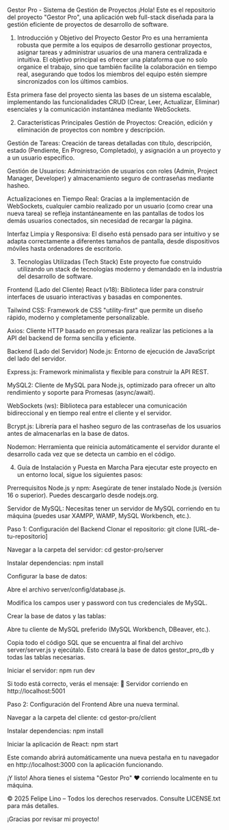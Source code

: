 Gestor Pro - Sistema de Gestión de Proyectos
¡Hola! Este es el repositorio del proyecto "Gestor Pro", una aplicación web full-stack diseñada para la gestión eficiente de proyectos de desarrollo de software. 


1. Introducción y Objetivo del Proyecto
   Gestor Pro es una herramienta robusta que permite a los equipos de desarrollo gestionar proyectos, asignar tareas y administrar usuarios de una manera centralizada e intuitiva. El objetivo principal es ofrecer una plataforma que no solo organice el trabajo, sino que también facilite la colaboración en tiempo real, asegurando que todos los miembros del equipo estén siempre sincronizados con los últimos cambios.

Esta primera fase del proyecto sienta las bases de un sistema escalable, implementando las funcionalidades CRUD (Crear, Leer, Actualizar, Eliminar) esenciales y la comunicación instantánea mediante WebSockets.

2. Características Principales
   Gestión de Proyectos: Creación, edición y eliminación de proyectos con nombre y descripción.

Gestión de Tareas: Creación de tareas detalladas con título, descripción, estado (Pendiente, En Progreso, Completado), y asignación a un proyecto y a un usuario específico.

Gestión de Usuarios: Administración de usuarios con roles (Admin, Project Manager, Developer) y almacenamiento seguro de contraseñas mediante hasheo.

Actualizaciones en Tiempo Real: Gracias a la implementación de WebSockets, cualquier cambio realizado por un usuario (como crear una nueva tarea) se refleja instantáneamente en las pantallas de todos los demás usuarios conectados, sin necesidad de recargar la página.

Interfaz Limpia y Responsiva: El diseño está pensado para ser intuitivo y se adapta correctamente a diferentes tamaños de pantalla, desde dispositivos móviles hasta ordenadores de escritorio.

3. Tecnologías Utilizadas (Tech Stack)
   Este proyecto fue construido utilizando un stack de tecnologías moderno y demandado en la industria del desarrollo de software.

Frontend (Lado del Cliente)
React (v18): Biblioteca líder para construir interfaces de usuario interactivas y basadas en componentes.

Tailwind CSS: Framework de CSS "utility-first" que permite un diseño rápido, moderno y completamente personalizable.

Axios: Cliente HTTP basado en promesas para realizar las peticiones a la API del backend de forma sencilla y eficiente.

Backend (Lado del Servidor)
Node.js: Entorno de ejecución de JavaScript del lado del servidor.

Express.js: Framework minimalista y flexible para construir la API REST.

MySQL2: Cliente de MySQL para Node.js, optimizado para ofrecer un alto rendimiento y soporte para Promesas (async/await).

WebSockets (ws): Biblioteca para establecer una comunicación bidireccional y en tiempo real entre el cliente y el servidor.

Bcrypt.js: Librería para el hasheo seguro de las contraseñas de los usuarios antes de almacenarlas en la base de datos.

Nodemon: Herramienta que reinicia automáticamente el servidor durante el desarrollo cada vez que se detecta un cambio en el código.

4. Guía de Instalación y Puesta en Marcha
   Para ejecutar este proyecto en un entorno local, sigue los siguientes pasos:

Prerrequisitos
Node.js y npm: Asegúrate de tener instalado Node.js (versión 16 o superior). Puedes descargarlo desde nodejs.org.

Servidor de MySQL: Necesitas tener un servidor de MySQL corriendo en tu máquina (puedes usar XAMPP, WAMP, MySQL Workbench, etc.).

Paso 1: Configuración del Backend
Clonar el repositorio: git clone [URL-de-tu-repositorio]

Navegar a la carpeta del servidor: cd gestor-pro/server

Instalar dependencias: npm install

Configurar la base de datos:

Abre el archivo server/config/database.js.

Modifica los campos user y password con tus credenciales de MySQL.

Crear la base de datos y las tablas:

Abre tu cliente de MySQL preferido (MySQL Workbench, DBeaver, etc.).

Copia todo el código SQL que se encuentra al final del archivo server/server.js y ejecútalo. Esto creará la base de datos gestor_pro_db y todas las tablas necesarias.

Iniciar el servidor: npm run dev

Si todo está correcto, verás el mensaje: 🚀 Servidor corriendo en http://localhost:5001

Paso 2: Configuración del Frontend
Abre una nueva terminal.

Navegar a la carpeta del cliente: cd gestor-pro/client

Instalar dependencias: npm install

Iniciar la aplicación de React: npm start

Este comando abrirá automáticamente una nueva pestaña en tu navegador en http://localhost:3000 con la aplicación funcionando.

¡Y listo! Ahora tienes el sistema "Gestor Pro" ❤️ corriendo localmente en tu máquina.

© 2025 Felipe Lino – Todos los derechos reservados. Consulte LICENSE.txt para más detalles.

¡Gracias por revisar mi proyecto!
